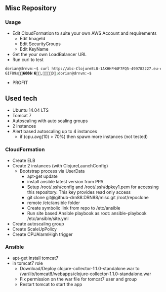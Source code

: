 ## Misc Repository

### Usage
* Edit CloudFormation to suite your own AWS Account and requirements
  * Edit ImageId
  * Edit SecurityGroups
  * Edit KeyName
* Get the your own LoadBalancer URL
* Run curl to test
``` bash
dorian@drnvm:~$ curl http://abc-ClojureELB-1AKHHFH4F7FQ5-499782227.eu-central-1.elb.amazonaws.com:8080/clojure-collector-1.1.0-standalone/i
GIF89a����!�,D;dorian@drnvm:~$
```
* PROFIT

## Used tech
* Ubuntu 14.04 LTS
* Tomcat 7
* Autoscaling with auto scaling groups
* 2 instances
* Alert based autoscaling up to 4 instances
  * if (cpu.avg(10) > 70%) then spawn more instances (not tested)

### CloudFormation
* Create ELB
* Create 2 instances (with ClojureLaunchConfig)
  * Bootstrap process via UserData
    * apt-get update
    * install ansible latest version from PPA
    * Setup /root/.ssh/config and /root/.ssh/dpkey1.pem for accessing this repository. This key provides read only access
    * git clone git@github-drn88:DRN88/misc.git /root/repoclone
    * remote /etc/ansible folder
    * Create symbolic link from repo to /etc/ansible
    * Run site based Ansible playbook as root: ansible-playbook /etc/ansible/site.yml
* Create autoscaling group
* Create ScaleUpPolicy
* Create CPUAlarmHigh trigger

### Ansible
* apt-get install tomcat7
* in tomcat7 role
  * Download/Deploy clojure-collector-1.1.0-standalone.war to /var/lib/tomcat8/webapps/clojure-collector-1.1.0-standalone.war
  * Fix permission on the war file for tomcat7 user and group
  * Restart tomcat to start the app
